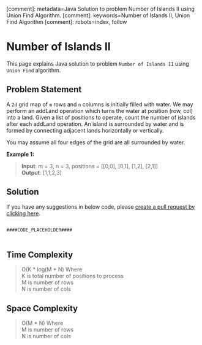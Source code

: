 [comment]: metadata=Java Solution to problem Number of Islands II using Union Find Algorithm.
[comment]: keywords=Number of Islands II, Union Find Algorithm
[comment]: robots=index, follow


<h1>Number of Islands II</h1>
<p>
This page explains Java solution to problem <code class="inline">Number of Islands II</code> using <code class="inline">Union Find</code> algorithm.
</p>


<h2 class="heading">Problem Statement</h2>
<p>
A <code class="inline">2d</code> grid map of <code class="inline">m</code> rows and <code class="inline">n</code> columns is initially filled with water. We may perform an addLand operation which turns the water at position (row, col) into a land. Given a list of positions to operate, count the number of islands after each addLand operation. An island is surrounded by water and is formed by connecting adjacent lands horizontally or vertically. 
</p>
<p>
You may assume all four edges of the grid are all surrounded by water.
</p>

<b>Example 1:</b>
<blockquote>
<p>
<b>Input</b>: m = 3, n = 3, positions = [[0,0], [0,1], [1,2], [2,1]]<br/>
<b>Output</b>: [1,1,2,3]<br/>
</p>
</blockquote>


<h2 class="heading">Solution</h2>
If you have any suggestions in below code, please <a href="####LINK_PLACEHOLDER####" target="_blank" rel="noopener noreferrer" class="absolute">create a pull request by clicking here</a>.
<pre>
<code class="language-java">
####CODE_PLACEHOLDER####
</code>
</pre>


<h2 class="heading">Time Complexity</h2>
<blockquote>
<p>
O(K * log(M * N) Where <br />
K is total number of positions to process <br />
M is number of rows <br />
N is number of cols <br />
</p>
</blockquote>


<h2 class="heading">Space Complexity</h2>
<blockquote>
<p>
O(M * N)  Where <br />
M is number of rows <br />
N is number of cols <br />
</p>
</blockquote>